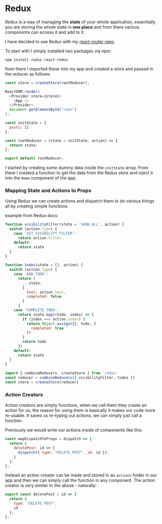 # Redux

Redux is a way of managing the **state** of your whole application, essentially you are storing the whole state in **one place** and from there various components can access it and add to it.

I have decided to use Redux with my [react-router repo](https://github.com/shan5742/react-router).

To start with I simply installed two packages via npm:

```
npm install redux react-redux
```

from there I imported these into my app and created a store and passed in the reducer as follows:

```js
const store = createStore(rootReducer);

ReactDOM.render(
  <Provider store={store}>
    <App />
  </Provider>,
  document.getElementById("root")
);
```

```js
const initState = {
  posts: []
};

const rootReducer = (state = initState, action) => {
  return state;
};

export default rootReducer;
```

I started by creating some dummy data inside the `initState` array. From there I created a function to get the data from the Redux _store_ and inject it into the `Home` component of the app.

### Mapping State and Actions to Props

Using Redux we can create actions and dispatch them to do various things all by creating simple functions.

example from Redux docs:

```js
function visibilityFilter(state = 'SHOW_ALL', action) {
  switch (action.type) {
    case 'SET_VISIBILITY_FILTER':
      return action.filter
    default:
      return state
  }
}
​
function todos(state = [], action) {
  switch (action.type) {
    case 'ADD_TODO':
      return [
        ...state,
        {
          text: action.text,
          completed: false
        }
      ]
    case 'COMPLETE_TODO':
      return state.map((todo, index) => {
        if (index === action.index) {
          return Object.assign({}, todo, {
            completed: true
          })
        }
        return todo
      })
    default:
      return state
  }
}
​
import { combineReducers, createStore } from 'redux'
const reducer = combineReducers({ visibilityFilter, todos })
const store = createStore(reducer)
```

### Action Creators

Action creators are simply functions, when we call them they create an action for us, the reason for using them is basically it makes our code more re-usable. It saves us re-typing out actions, we can simply just call a function.

Previously we would write our actions inside of components like this:

```js
const mapDispatchToProps = dispatch => {
  return {
    deletePost: id => {
      dispatch({ type: "DELETE_POST", id: id });
    }
  };
};
```

Instead an action creator can be made and stored in an `actions` folder in our app and then we can simply call the function in any component. The action creator is very similar to the above - naturally:

```js
export const deletePost = id => {
  return {
    type: "DELETE_POST",
    id
  };
};
```
